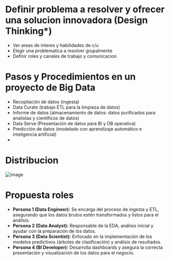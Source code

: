 # Definir problema a resolver y ofrecer una solucion innovadora (Design Thinking*)
* Ver areas de interes y habilidades de c/u
* Elegir una problematica a resolver grupalmente
* Definir roles y canales de trabajo y comunicacion

# Pasos y Procedimientos en un proyecto de Big Data
* Recopilación de datos (ingesta)
* Data Curate (trabajo ETL para la limpieza de datos)
* Informe de datos (almacenamiento de datos: datos purificados para analistas y científicos de datos)
* Data Serve (Presentación de datos para BI y DB operativa)
* Predicción de datos (modelado con aprendizaje automático e inteligencia artificial)
* 

# Distribucion
![image](https://github.com/user-attachments/assets/c8f9031e-a03f-41b5-83a6-6ffad27e17fe)

# Propuesta roles
* **Persona 1 (Data Engineer):** Se encarga del proceso de ingesta y ETL, asegurando que los datos brutos estén transformados y listos para el análisis.
* **Persona 2 (Data Analyst):** Responsable de la EDA, análisis inicial y ayudar con la preparación de los datos.
* **Persona 3 (Data Scientist):** Enfocado en la implementación de los modelos predictivos (árboles de clasificación) y análisis de resultados.
* **Persona 4 (BI Developer):** Desarrolla dashboards y asegura la correcta presentación y visualización de los datos para el negocio.
